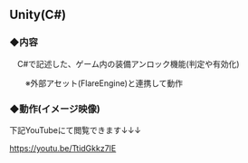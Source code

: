 ## Unity(C#)

### ◆内容

　C#で記述した、ゲーム内の装備アンロック機能(判定や有効化)

　　※外部アセット(FlareEngine)と連携して動作

### ◆動作(イメージ映像)
下記YouTubeにて閲覧できます↓↓↓

https://youtu.be/TtidGkkz7IE
